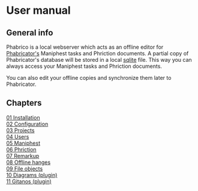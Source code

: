 # User manual

## General info

Phabrico is a local webserver which acts as an offline editor for [Phabricator's](https://www.phacility.com/phabricator/) Maniphest tasks and Phriction documents.
A partial copy of Phabricator's database will be stored in a local [sqlite](https://www.sqlite.org/index.html) file.
This way you can always access your Maniphest tasks and Phriction documents.

You can also edit your offline copies and synchronize them later to Phabricator.

## Chapters

<a href="01-Installation">01 Installation</a><br />
<a href="02-Configuration">02 Configuration</a><br />
<a href="03-Projects">03 Projects</a><br />
<a href="04-Users">04 Users</a><br />
<a href="05-Maniphest">05 Maniphest</a><br />
<a href="06-Phriction">06 Phriction</a><br />
<a href="07-Remarkup">07 Remarkup</a><br />
<a href="08-OfflineChanges">08 Offline hanges</a><br />
<a href="09-FileObjects">09 File objects</a><br />
<a href="10-Diagrams">10 Diagrams (plugin)</a><br />
<a href="11-Gitanos">11 Gitanos (plugin)</a><br />